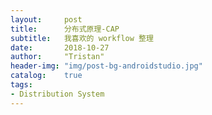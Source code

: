 ```yaml
---
layout:     post
title:      分布式原理-CAP
subtitle:   我喜欢的 workflow 整理 
date:       2018-10-27
author:     "Tristan"
header-img: "img/post-bg-androidstudio.jpg"
catalog:    true
tags:
- Distribution System
---
```



